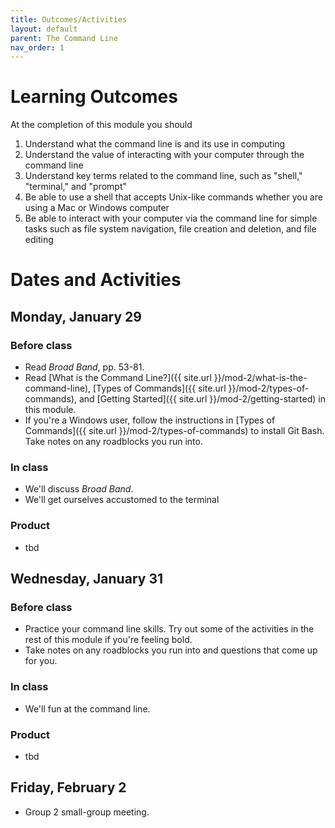 ```yaml
---
title: Outcomes/Activities
layout: default
parent: The Command Line
nav_order: 1
---
```

# Learning Outcomes

At the completion of this module you should

1.  Understand what the command line is and its use in computing
2.  Understand the value of interacting with your computer through the command line
3.  Understand key terms related to the command line, such as "shell," "terminal," and "prompt"
4.  Be able to use a shell that accepts Unix-like commands whether you are using a Mac or Windows computer
5.  Be able to interact with your computer via the command line for simple tasks such as file system navigation, file creation and deletion, and file editing

# Dates and Activities

## Monday, January 29

### Before class

- Read *Broad Band*, pp. 53-81.
- Read [What is the Command Line?]({{ site.url }}/mod-2/what-is-the-command-line), [Types of Commands]({{ site.url }}/mod-2/types-of-commands), and [Getting Started]({{ site.url }}/mod-2/getting-started) in this module.
- If you're a Windows user, follow the instructions in [Types of Commands]({{ site.url }}/mod-2/types-of-commands) to install Git Bash. Take notes on any roadblocks you run into.

### In class

- We'll discuss *Broad Band*.
- We'll get ourselves accustomed to the terminal

### Product

- tbd

## Wednesday, January 31

### Before class

- Practice your command line skills. Try out some of the activities in the rest of this module if you're feeling bold.
- Take notes on any roadblocks you run into and questions that come up for you.

### In class

- We'll fun at the command line.

### Product

- tbd

## Friday, February 2

- Group 2 small-group meeting.